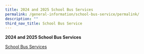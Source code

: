 ```yaml
---
title: 2024 and 2025 School Bus Services
permalink: /general-information/school-bus-service/permalink/
description: ""
third_nav_title: School Bus Service
---
```

**2024 and 2025 School Bus Services**

[School Bus Services](/files/2024-2025%20school%20bus%20operator%20awarded.pdf)